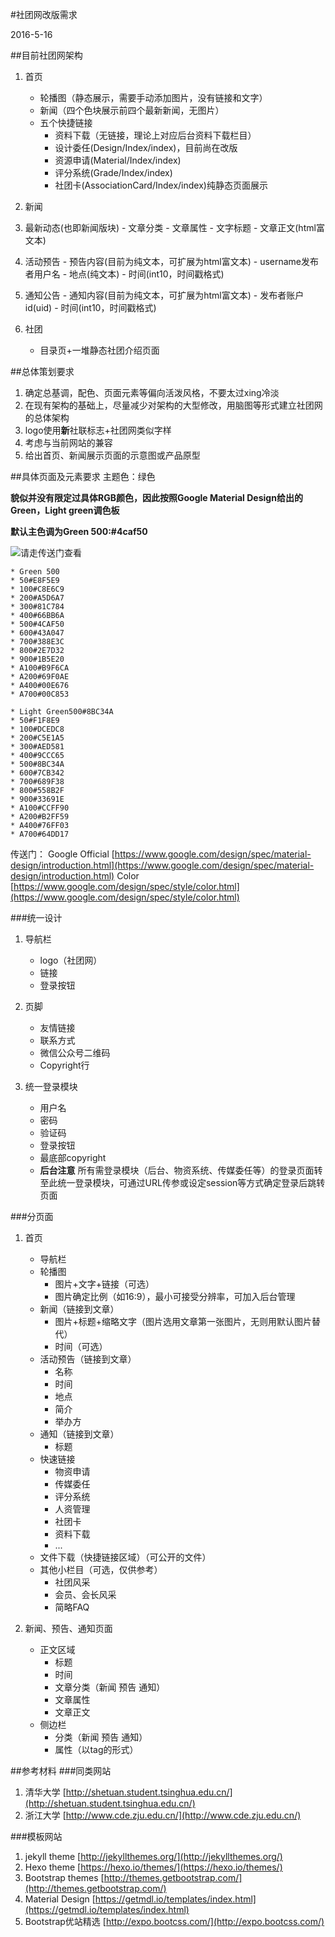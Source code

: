 #社团网改版需求

2016-5-16

##目前社团网架构
1. 首页
    - 轮播图（静态展示，需要手动添加图片，没有链接和文字）
    - 新闻（四个色块展示前四个最新新闻，无图片）
    - 五个快捷链接
        - 资料下载（无链接，理论上对应后台资料下载栏目）
        - 设计委任(Design/Index/index)，目前尚在改版
        - 资源申请(Material/Index/index)
        - 评分系统(Grade/Index/index)
        - 社团卡(AssociationCard/Index/index)纯静态页面展示
2. 新闻
  1. 最新动态(也即新闻版块)
    - 文章分类
    - 文章属性
    - 文字标题
    - 文章正文(html富文本)
  2. 活动预告
    - 预告内容(目前为纯文本，可扩展为html富文本)
    - username发布者用户名
    - 地点(纯文本)
    - 时间(int10，时间戳格式)
  3. 通知公告
    - 通知内容(目前为纯文本，可扩展为html富文本)
    - 发布者账户id(uid)
    - 时间(int10，时间戳格式)

3. 社团
    - 目录页+一堆静态社团介绍页面

##总体策划要求
1. 确定总基调，配色、页面元素等偏向活泼风格，不要太过xing冷淡
2. 在现有架构的基础上，尽量减少对架构的大型修改，用脑图等形式建立社团网的总体架构
3. logo使用**新**社联标志+社团网类似字样
4. 考虑与当前网站的兼容
5. 给出首页、新闻展示页面的示意图或产品原型

##具体页面及元素要求
主题色：绿色

**貌似并没有限定过具体RGB颜色，因此按照Google   Material Design给出的Green，Light green调色板**

**默认主色调为Green 500:#4caf50**

![请走传送门查看](http://o79pnjsg2.bkt.clouddn.com/sicun/201605/aunet/redesign/intro/materialdesign-color.png)

    * Green 500 
    * 50#E8F5E9
    * 100#C8E6C9
    * 200#A5D6A7
    * 300#81C784
    * 400#66BB6A
    * 500#4CAF50
    * 600#43A047
    * 700#388E3C
    * 800#2E7D32
    * 900#1B5E20
    * A100#B9F6CA
    * A200#69F0AE
    * A400#00E676
    * A700#00C853

    * Light Green500#8BC34A
    * 50#F1F8E9
    * 100#DCEDC8
    * 200#C5E1A5
    * 300#AED581
    * 400#9CCC65
    * 500#8BC34A
    * 600#7CB342
    * 700#689F38
    * 800#558B2F
    * 900#33691E
    * A100#CCFF90
    * A200#B2FF59
    * A400#76FF03
    * A700#64DD17

传送门：
Google Official 
[https://www.google.com/design/spec/material-design/introduction.html](https://www.google.com/design/spec/material-design/introduction.html)
Color [https://www.google.com/design/spec/style/color.html](https://www.google.com/design/spec/style/color.html)

###统一设计
1. 导航栏
    - logo（社团网）
    - 链接
    - 登录按钮
2. 页脚
    - 友情链接
    - 联系方式
    - 微信公众号二维码
    - Copyright行
    
3. 统一登录模块
    - 用户名
    - 密码
    - 验证码
    - 登录按钮
    - 最底部copyright
    - **后台注意** 所有需登录模块（后台、物资系统、传媒委任等）的登录页面转至此统一登录模块，可通过URL传参或设定session等方式确定登录后跳转页面

###分页面
1. 首页
    - 导航栏
    - 轮播图
        - 图片+文字+链接（可选）
        - 图片确定比例（如16:9），最小可接受分辨率，可加入后台管理
    - 新闻（链接到文章）
        - 图片+标题+缩略文字（图片选用文章第一张图片，无则用默认图片替代）
        - 时间（可选）
    - 活动预告（链接到文章）
        - 名称
        - 时间
        - 地点
        - 简介
        - 举办方
    - 通知（链接到文章）
        - 标题
    - 快速链接
        - 物资申请
        - 传媒委任
        - 评分系统
        - 人资管理
        - 社团卡
        - 资料下载
        - ...
    - 文件下载（快捷链接区域）（可公开的文件）
    - 其他小栏目（可选，仅供参考）
        - 社团风采
        - 会员、会长风采
        - 简略FAQ

2. 新闻、预告、通知页面
    - 正文区域
        - 标题
        - 时间
        - 文章分类（新闻 预告 通知）
        - 文章属性
        - 文章正文
    - 侧边栏
        - 分类（新闻 预告 通知）
        - 属性（以tag的形式）
            

##参考材料
###同类网站
1. 清华大学 [http://shetuan.student.tsinghua.edu.cn/](http://shetuan.student.tsinghua.edu.cn/)
2. 浙江大学 [http://www.cde.zju.edu.cn/](http://www.cde.zju.edu.cn/)

###模板网站
1. jekyll theme [http://jekyllthemes.org/](http://jekyllthemes.org/)
2. Hexo theme [https://hexo.io/themes/](https://hexo.io/themes/)
3. Bootstrap themes [http://themes.getbootstrap.com/](http://themes.getbootstrap.com/)
4. Material Design [https://getmdl.io/templates/index.html](https://getmdl.io/templates/index.html)
5. Bootstrap优站精选 [http://expo.bootcss.com/](http://expo.bootcss.com/)


